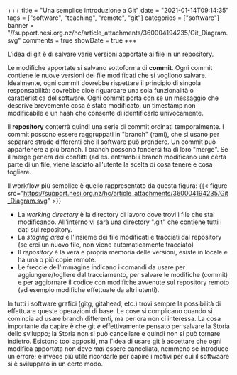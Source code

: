+++
title = "Una semplice introduzione a Git"
date = "2021-01-14T09:14:35"
tags = ["software", "teaching", "remote", "git"]
categories = ["software"]
banner = "//support.nesi.org.nz/hc/article_attachments/360004194235/Git_Diagram.svg"
comments = true
showDate = true
+++

L'idea di git è di salvare varie versioni apportate ai file in un repository.

Le modifiche apportate si salvano sottoforma di **commit**. Ogni commit contiene le nuove versioni dei file modificati che si vogliono salvare. Idealmente, ogni commit dovrebbe rispettare il principio di singola responsabilità: dovrebbe cioè riguardare una sola funzionalità o caratteristica del software. Ogni commit porta con se un messaggio che descrive brevemente cosa è stato modificato, un timestamp non modificabile e un hash che consente di identificarlo univocamente.

Il **repository** conterrà quindi una serie di commit ordinati temporalmente. I commit possono essere raggruppati in "branch" (rami), che si usano per separare strade differenti che il software può prendere. Un commit può appartenere a più branch. I branch possono fondersi tra di loro "merge". Se il merge genera dei conflitti (ad es. entrambi i branch modificano una certa parte di un file, viene lasciato all'utente la scelta di cosa tenere e cosa togliere.

Il workflow più semplice è quello rappresentato da questa figura:
{{< figure src="https://support.nesi.org.nz/hc/article_attachments/360004194235/Git_Diagram.svg" >}}

- La _working directory_ è la directory di lavoro dove trovi i file che stai modificando. All'interno vi sarà una directory ".git" che contiene tutti i dati sul repository.
- La _staging area_ è l'insieme dei file modificati e tracciati dal repository (se crei un nuovo file, non viene automaticamente tracciato)
- Il _repository_ è la vera e propria memoria delle versioni, esiste in locale e ha una o più copie remote.
- Le freccie dell'immagine indicano i comandi da usare per aggiungere/togliere dal tracciamento, per salvare le modifiche (commit) e per aggiornare il codice con modifiche avvenute sul repository remoto (ad esempio modifiche effettuate da altri utenti).

In tutti i software grafici (gitg, gitahead, etc.) trovi sempre la possibilità di effettuare queste operazioni di base. Le cose si complicano quando si comincia ad usare branch differenti, ma per ora non ci interessa. La cosa importante da capire è che git _è_ effettivamente pensato per salvare la Storia dello sviluppo; la Storia non si può cancellare e quindi non si può tornare indietro. Esistono tool appositi, ma l'idea di usare git è accettare che ogni modifica apportata non deve _mai_ essere cancellata, nemmeno se introduce un errore; è invece più utile ricordarle per capire i motivi per cui il softwaare si è sviluppato in un certo modo.
